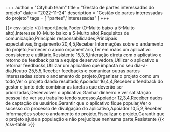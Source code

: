 +++
author = "Cityhub team"
title = "Gestão de partes interessadas do projeto"
date = "2022-11-24"
description = "Gestão de partes interessadas do projeto"
tags = [
    "partes","interessadas"
]
+++

{{< csv-table >}}
Importância,Poder (0-Muito baixo a 5-Muito alto),Interesse (0-Muito baixo a 5-Muito alto),Requisitos de comunicação,Principais responsabilidades,Principais expectativas,Engajamento
20,4,5,Receber Informações sobre o andamento do projeto,Fornecer o apoio orçamentário,Ter em mãos um aplicativo consistente e utilitário,Resistente
15,3,5,Interação direta com o aplicativo e retorno de feedback para a equipe desenvolvedora,Utilizar o aplicativo e retornar feedbacks,Utilizar um aplicativo que impacta no seu dia-a-dia,Neutro
25,5,5,Receber feedbacks e comunicar outras partes interessadas sobre o andamento do projeto,Organizar o projeto como um todo,Ver o projeto dando resultado,Apoiador
16,4,4,Receber o feedback do gestor e junto dele combinar as tarefas que deverão ser priorizadas,Desenvolver o aplicativo,Ganhar dinheiro e ver satisfação pessoal de ver seu trabalho tendo sucesso,Apoiador
12,3,4,Receber dados de captação de usuários,Garantir que o aplicativo fique popular,Ver o sucesso do processo de divulgação do aplicativo,Apoiador
10,5,2,Receber Informações sobre o andamento do projeto,Fiscalizar o projeto,Garantir que o projeto ajude a população e não prejudique nenhuma parte,Resistente
{{< /csv-table >}}
